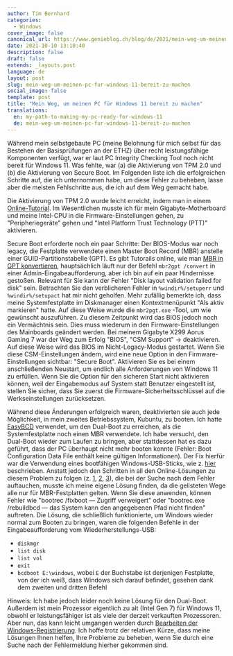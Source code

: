 ```yaml
---
author: Tim Bernhard
categories:
  - Windows
cover_image: false
canonical_url: https://www.genieblog.ch/blog/de/2021/mein-weg-um-meinen-pc-fur-windows-11-bereit-zu-machen
date: 2021-10-10 13:10:40
description: false
draft: false
extends: _layouts.post
language: de
layout: post
slug: mein-weg-um-meinen-pc-fur-windows-11-bereit-zu-machen
social_image: false
template: post
title: "Mein Weg, um meinen PC für Windows 11 bereit zu machen"
translations:
  en: my-path-to-making-my-pc-ready-for-windows-11
  de: mein-weg-um-meinen-pc-fur-windows-11-bereit-zu-machen
---
```


Während mein selbstgebaute PC (meine Belohnung für mich selbst für das Bestehen der Basisprüfungen an der ETHZ) über recht leistungsfähige Komponenten verfügt, war er laut PC Integrity Checking Tool noch nicht bereit für Windows 11.
Was fehlte, war (a) die Aktivierung von TPM 2.0 und (b) die Aktivierung von Secure Boot.
Im Folgenden liste ich die erfolgreichen Schritte auf, die ich unternommen habe, um diese Fehler zu beheben, lasse aber die meisten Fehlschritte aus, die ich auf dem Weg gemacht habe.

Die Aktivierung von TPM 2.0 wurde leicht erreicht, indem man in einem [Online-Tutorial](https://www.youtube.com/watch?v=U1KRdkVYVhc).
Im Wesentlichen musste ich für mein Gigabyte-Motherboard und meine Intel-CPU in die Firmware-Einstellungen gehen, zu "Peripheriegeräte" gehen und "Intel Platform Trust Technology (PTT)" aktivieren.

Secure Boot erforderte noch ein paar Schritte: Der BIOS-Modus war noch legacy, die Festplatte verwendete einen Master Boot Record (MBR) anstelle einer GUID-Partitionstabelle (GPT).
Es gibt Tutorails online, wie man [MBR in GPT konvertieren](https://www.youtube.com/watch?v=sT6YEOgGuBc), hauptsächlich läuft nur der Befehl `mbr2gpt /convert` in einer Admin-Eingabeaufforderung, aber ich bin auf ein paar Hindernisse gestoßen.
Relevant für Sie kann der Fehler "Disk layout validation failed for disk" sein.
Betrachten Sie den verblicheren Fehler in `%windir%/setuperr` und `%windir%/setupact` hat mir nicht geholfen.
Mehr zufällig bemerkte ich, dass meine Systemfestplatte im Diskmanager einen Kontextmenüpunkt "Als aktiv markieren" hatte.
Auf diese Weise wurde die `mbr2pgt.exe` -Tool, um wie gewünscht auszuführen.
Zu diesem Zeitpunkt wird das BIOS jedoch noch ein Vermächtnis sein.
Dies muss wiederum in den Firmware-Einstellungen des Mainboards geändert werden.
Bei meinem Gigabyte X299 Aorus Gaming 7 war der Weg zum Erfolg "BIOS", "CSM Support" -> deaktivieren.
Auf diese Weise wird das BIOS im Nicht-Legacy-Modus gestartet.
Wenn Sie diese CSM-Einstellungen ändern, wird eine neue Option in den Firmware-Einstellungen sichtbar: "Secure Boot".
Aktivieren Sie es bei einem anschließenden Neustart, um endlich alle Anforderungen von Windows 11 zu erfüllen.
Wenn Sie die Option für den sicheren Start nicht aktivieren können, weil der Eingabemodus auf System statt Benutzer eingestellt ist, stellen Sie sicher, dass Sie zuerst die Firmware-Sicherheitsschlüssel auf die Werkseinstellungen zurücksetzen.

Während diese Änderungen erfolgreich waren, deaktivierten sie auch jede Möglichkeit, in mein zweites Betriebssystem, Kubuntu, zu booten.
Ich hatte [EasyBCD](https://neosmart.net/EasyBCD/) verwendet, um den Dual-Boot zu erreichen, als die Systemfestplatte noch einen MBR verwendete.
Ich habe versucht, den Dual-Boot wieder zum Laufen zu bringen, aber stattdessen hat es dazu geführt, dass der PC überhaupt nicht mehr booten konnte (Fehler: Boot Configuration Data File enthält keine gültigen Informationen).
Der Fix hierfür war die Verwendung eines bootfähigen Windows-USB-Sticks, wie z. [hier](https://www.cnet.com/tech/computing/how-to-create-a-windows-10-bootable-usb-its-easier-than-you-think/) beschrieben.
Anstatt jedoch den Schritten in all den Online-Lösungen zu diesem Problem zu folgen (z. [1](https://neosmart.net/wiki/recovering-windows-bootloader/), [2](https://www.kapilarya.com/fix-the-boot-configuration-data-file-is-missing-some-required-information), [3](https://appuals.com/how-to-fix-failure-when-attempting-to-copy-boot-files/)), die bei der Suche nach dem Fehler auftauchen, musste ich meine eigene Lösung finden, da die gelisteten Wege alle nur für MBR-Festplatten gelten.
Wenn Sie diese anwenden, können Fehler wie "bootrec /fixboot — Zugriff verweigert" oder "bootrec.exe /rebuildbcd — das System kann den angegebenen Pfad nicht finden" auftreten.
Die Lösung, die schließlich funktionierte, um Windows wieder normal zum Booten zu bringen, waren die folgenden Befehle in der Eingabeaufforderung vom Wiederherstellungs-USB:

- `diskmgr`
- `list disk`
- `list vol`
- `exit`
- `bcdboot E:\windows`, wobei `E` der Buchstabe ist derjenigen Festplatte, von der ich weiß, dass Windows sich darauf befindet, gesehen dank dem zweiten und dritten Befehl

Hinweis: Ich habe jedoch leider noch keine Lösung für den Dual-Boot.
Außerdem ist mein Prozessor eigentlich zu alt (Intel Gen 7) für Windows 11, obwohl er leistungsfähiger ist als viele der derzeit verkauften Prozessoren.
Aber nun, das kann leicht umgangen werden durch [Bearbeiten der Windows-Registrierung](https://www.theverge.com/22715331/how-to-install-windows-11-unsupported-cpu-intel-amd-registry-regedit).
Ich hoffe trotz der relativen Kürze, dass meine Lösungen Ihnen helfen, Ihre Probleme zu beheben, wenn Sie durch eine Suche nach der Fehlermeldung hierher gekommen sind.
